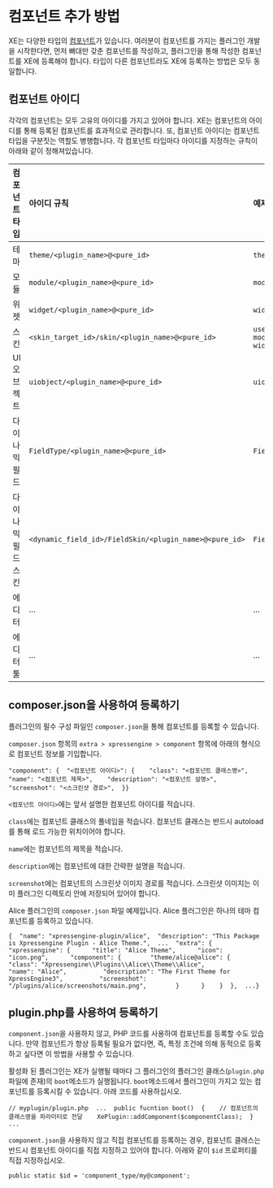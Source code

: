 # 컴포넌트 추가 방법

XE는 다양한 타입의 [컴포넌트](https://xpressengine.gitbook.io/xpressengine-manual/ko/xe/components)가 있습니다. 여러분이 컴포넌트를 가지는 플러그인 개발을 시작한다면, 먼저 뼈대만 갖춘 컴포넌트를 작성하고, 플러그인을 통해 작성한 컴포넌트를 XE에 등록해야 합니다. 타입이 다른 컴포넌트라도 XE에 등록하는 방법은 모두 동일합니다.

## 컴포넌트 아이디 <a id="undefined"></a>

각각의 컴포넌트는 모두 고유의 아이디를 가지고 있어야 합니다. XE는 컴포넌트의 아이디를 통해 등록된 컴포넌트를 효과적으로 관리합니다. 또, 컴포넌트 아이디는 컴포넌트 타입을 구분짓는 역할도 병행합니다. 각 컴포넌트 타입마다 아이디를 지정하는 규칙이 아래와 같이 정해져있습니다.

| 컴포넌트 타입 | 아이디 규칙 | 예제 |
| :--- | :--- | :--- |
| 테마 | `theme/<plugin_name>@<pure_id>` | `theme/alice@alice` |
| 모듈 | `module/<plugin_name>@<pure_id>` | `module/myplugin@board` |
| 위젯 | `widget/<plugin_name>@<pure_id>` | `widget/myplugin@content` |
| 스킨 | `<skin_target_id>/skin/<plugin_name>@<pure_id>` | `user/profile/skin/social_login@default` `module/myplugin@board/skin/board@gallery` `widget/xpressengine@content/skin/myplugin@content` |
| UI오브젝트 | `uiobject/<plugin_name>@<pure_id>` | `uiobject/myplugin@formSelect` |
| 다이나믹필드 | `FieldType/<plugin_name>@<pure_id>` | `FieldType/myplugin@Text` |
| 다이나믹필드스킨 | `<dynamic_field_id>/FieldSkin/<plugin_name>@<pure_id>` | `FieldType/myplugin@Text/FieldSkin/fooplugin@TextDefault` |
| 에디터 | ... | ... |
| 에디터툴 | ... | ... |

## composer.json을 사용하여 등록하기 <a id="composer-json"></a>

플러그인의 필수 구성 파일인 `composer.json`을 통해 컴포넌트를 등록할 수 있습니다.

`composer.json` 항목의 `extra > xpressengine > component` 항목에 아래의 형식으로 컴포넌트 정보를 기입합니다.

```text
"component": {  "<컴포넌트 아이디>": {    "class": "<컴포넌트 클래스명>",    "name": "<컴포넌트 제목>",    "description": "<컴포넌트 설명>",    "screenshot": "<스크린샷 경로>",  }}
```

`<컴포넌트 아이디>`에는 앞서 설명한 컴포넌트 아이디를 적습니다.

`class`에는 컴포넌트 클래스의 풀네임을 적습니다. 컴포넌트 클래스는 반드시 autoload를 통해 로드 가능한 위치이어야 합니다.

`name`에는 컴포넌트의 제목을 적습니다.

`description`에는 컴포넌트에 대한 간략한 설명을 적습니다.

`screenshot`에는 컴포넌트의 스크린샷 이미지 경로를 적습니다. 스크린샷 이미지는 이미 플러그인 디렉토리 안에 저장되어 있어야 합니다.

Alice 플러그인의 `composer.json` 파일 예제입니다. Alice 플러그인은 하나의 테마 컴포넌트를 등록하고 있습니다.

```text
{  "name": "xpressengine-plugin/alice",  "description": "This Package is Xpressengine Plugin - Alice Theme.",​  ...​  "extra": {    "xpressengine": {      "title": "Alice Theme",      "icon": "icon.png",      "component": {        "theme/alice@alice": {          "class": "Xpressengine\\Plugins\\Alice\\Theme\\Alice",          "name": "Alice",          "description": "The First Theme for XpressEngine3",          "screenshot": "/plugins/alice/screenshots/main.png",        }      }    }  },​  ...​}
```

## plugin.php를 사용하여 등록하기 <a id="plugin-php"></a>

`component.json`을 사용하지 않고, PHP 코드를 사용하여 컴포넌트를 등록할 수도 있습니다. 만약 컴포넌트가 항상 등록될 필요가 없다면, 즉, 특정 조건에 의해 동적으로 등록하고 싶다면 이 방법을 사용할 수 있습니다.

활성화 된 플러그인는 XE가 실행될 때마다 그 플러그인의 플러그인 클래스\(`plugin.php` 파일에 존재\)의 `boot`메소드가 실행됩니다. `boot`메소드에서 플러그인이 가지고 있는 컴포넌트를 등록시킬 수 있습니다. 아래 코드를 사용하십시오.

```text
// myplugin/plugin.php​  ...​  public fucntion boot()  {    // 컴포넌트의 클래스명을 파라미터로 전달    XePlugin::addComponent($componentClass);​  }​  ...
```

`component.json`을 사용하지 않고 직접 컴포넌트를 등록하는 경우, 컴포넌트 클래스는 반드시 컴포넌트 아이디를 직접 지정하고 있어야 합니다. 아래와 같이 `$id` 프로퍼티를 직접 지정하십시오.

```text
public static $id = 'component_type/my@component';
```

[  
](https://xpressengine.gitbook.io/xpressengine-manual/ko/d50c-b7ec-adf8-c778/plugin-settings)

